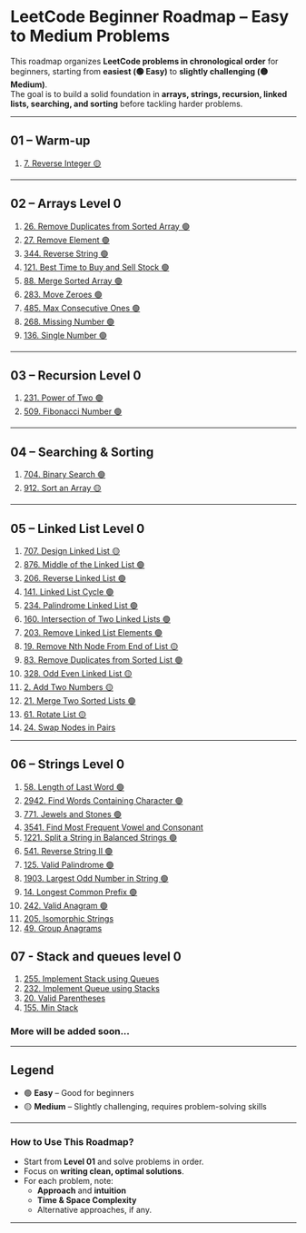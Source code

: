 # LeetCode Beginner Roadmap – Easy to Medium Problems

This roadmap organizes **LeetCode problems in chronological order** for beginners, starting from **easiest (🟢 Easy)** to **slightly challenging (🟡 Medium)**.  
The goal is to build a solid foundation in **arrays, strings, recursion, linked lists, searching, and sorting** before tackling harder problems.

---

## **01 – Warm-up**
1. [7. Reverse Integer 🟡](https://leetcode.com/problems/reverse-integer/)

---

## **02 – Arrays Level 0**
1. [26. Remove Duplicates from Sorted Array 🟢](https://leetcode.com/problems/remove-duplicates-from-sorted-array/)
2. [27. Remove Element 🟢](https://leetcode.com/problems/remove-element/)
3. [344. Reverse String 🟢](https://leetcode.com/problems/reverse-string/)
4. [121. Best Time to Buy and Sell Stock 🟢](https://leetcode.com/problems/best-time-to-buy-and-sell-stock/)
5. [88. Merge Sorted Array 🟢](https://leetcode.com/problems/merge-sorted-array/)
6. [283. Move Zeroes 🟢](https://leetcode.com/problems/move-zeroes/)
7. [485. Max Consecutive Ones 🟢](https://leetcode.com/problems/max-consecutive-ones/)
8. [268. Missing Number 🟢](https://leetcode.com/problems/missing-number/)
9. [136. Single Number 🟢](https://leetcode.com/problems/single-number/)

---

## **03 – Recursion Level 0**
1. [231. Power of Two 🟢](https://leetcode.com/problems/power-of-two/)
2. [509. Fibonacci Number 🟢](https://leetcode.com/problems/fibonacci-number/)

---

## **04 – Searching & Sorting**
1. [704. Binary Search 🟢](https://leetcode.com/problems/binary-search/)
2. [912. Sort an Array 🟡](https://leetcode.com/problems/sort-an-array/)

---

## **05 – Linked List Level 0**
1. [707. Design Linked List 🟡](https://leetcode.com/problems/design-linked-list/)
2. [876. Middle of the Linked List 🟢](https://leetcode.com/problems/middle-of-the-linked-list/)
3. [206. Reverse Linked List 🟢](https://leetcode.com/problems/reverse-linked-list/)
4. [141. Linked List Cycle 🟢](https://leetcode.com/problems/linked-list-cycle/)
5. [234. Palindrome Linked List 🟢](https://leetcode.com/problems/palindrome-linked-list/)
6. [160. Intersection of Two Linked Lists 🟢](https://leetcode.com/problems/intersection-of-two-linked-lists/)
7. [203. Remove Linked List Elements 🟢](https://leetcode.com/problems/remove-linked-list-elements/)
8. [19. Remove Nth Node From End of List 🟡](https://leetcode.com/problems/remove-nth-node-from-end-of-list/)
9. [83. Remove Duplicates from Sorted List 🟢](https://leetcode.com/problems/remove-duplicates-from-sorted-list/)
10. [328. Odd Even Linked List 🟡](https://leetcode.com/problems/odd-even-linked-list/)
11. [2. Add Two Numbers 🟡](https://leetcode.com/problems/add-two-numbers/)
12. [21. Merge Two Sorted Lists 🟢](https://leetcode.com/problems/merge-two-sorted-lists/)
13. [61. Rotate List 🟡](https://leetcode.com/problems/rotate-list/)
14. [24. Swap Nodes in Pairs](https://leetcode.com/problems/swap-nodes-in-pairs/)

---

## **06 – Strings Level 0**
1. [58. Length of Last Word 🟢](https://leetcode.com/problems/length-of-last-word/)
2. [2942. Find Words Containing Character 🟢](https://leetcode.com/problems/find-words-containing-character/)
3. [771. Jewels and Stones 🟢](https://leetcode.com/problems/jewels-and-stones/)
4. [3541. Find Most Frequent Vowel and Consonant](https://leetcode.com/problems/find-most-frequent-vowel-and-consonant/)
5. [1221. Split a String in Balanced Strings 🟢](https://leetcode.com/problems/split-a-string-in-balanced-strings/)
6. [541. Reverse String II 🟢](https://leetcode.com/problems/reverse-string-ii/)
7. [125. Valid Palindrome 🟢](https://leetcode.com/problems/valid-palindrome/)
8. [1903. Largest Odd Number in String 🟢](https://leetcode.com/problems/largest-odd-number-in-string/)
9. [14. Longest Common Prefix 🟢](https://leetcode.com/problems/longest-common-prefix/)
10. [242. Valid Anagram 🟢](https://leetcode.com/problems/valid-anagram/)
11. [205. Isomorphic Strings](https://leetcode.com/problems/isomorphic-strings/)
15. [49. Group Anagrams](https://leetcode.com/problems/group-anagrams/)


## **07 - Stack and queues level 0**
1. [255. Implement Stack using Queues](https://leetcode.com/problems/implement-stack-using-queues/)
2. [232. Implement Queue using Stacks](https://leetcode.com/problems/implement-queue-using-stacks/)
16. [20. Valid Parentheses](https://leetcode.com/problems/valid-parentheses/)
17. [155. Min Stack](https://leetcode.com/problems/min-stack/)

### More will be added soon... 

---

## **Legend**
- 🟢 **Easy** – Good for beginners
- 🟡 **Medium** – Slightly challenging, requires problem-solving skills

---

### **How to Use This Roadmap?**
- Start from **Level 01** and solve problems in order.
- Focus on **writing clean, optimal solutions**.
- For each problem, note:
  - **Approach** and **intuition**
  - **Time & Space Complexity**
  - Alternative approaches, if any.

---

